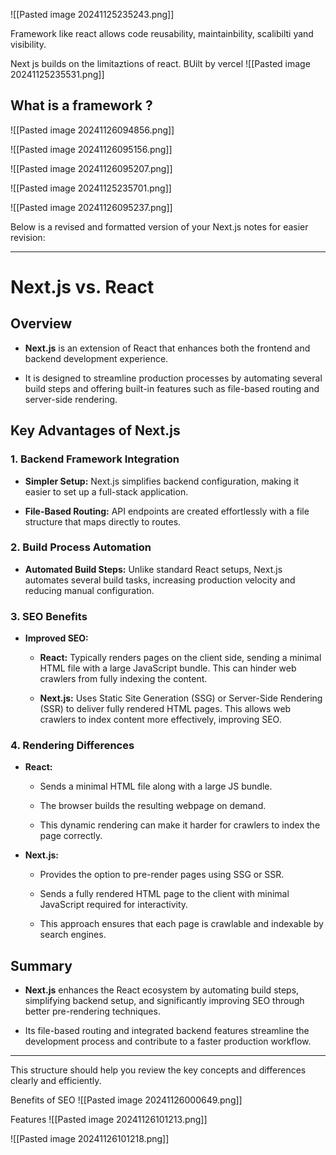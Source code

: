 ![[Pasted image 20241125235243.png]]

Framework like react allows code reusability, maintainbility, scalibilti yand visibility. 

Next js builds on the limitaztions of react. BUilt by vercel ![[Pasted image 20241125235531.png]]

## What is a framework ?
![[Pasted image 20241126094856.png]]

![[Pasted image 20241126095156.png]]

![[Pasted image 20241126095207.png]]


![[Pasted image 20241125235701.png]]

![[Pasted image 20241126095237.png]]

Below is a revised and formatted version of your Next.js notes for easier revision:

---

# Next.js vs. React

## Overview

- **Next.js** is an extension of React that enhances both the frontend and backend development experience.
    
- It is designed to streamline production processes by automating several build steps and offering built-in features such as file-based routing and server-side rendering.
    

## Key Advantages of Next.js

### 1. Backend Framework Integration

- **Simpler Setup:** Next.js simplifies backend configuration, making it easier to set up a full-stack application.
    
- **File-Based Routing:** API endpoints are created effortlessly with a file structure that maps directly to routes.
    

### 2. Build Process Automation

- **Automated Build Steps:** Unlike standard React setups, Next.js automates several build tasks, increasing production velocity and reducing manual configuration.
    

### 3. SEO Benefits

- **Improved SEO:**
    
    - **React:** Typically renders pages on the client side, sending a minimal HTML file with a large JavaScript bundle. This can hinder web crawlers from fully indexing the content.
        
    - **Next.js:** Uses Static Site Generation (SSG) or Server-Side Rendering (SSR) to deliver fully rendered HTML pages. This allows web crawlers to index content more effectively, improving SEO.
        

### 4. Rendering Differences

- **React:**
    
    - Sends a minimal HTML file along with a large JS bundle.
        
    - The browser builds the resulting webpage on demand.
        
    - This dynamic rendering can make it harder for crawlers to index the page correctly.
        
- **Next.js:**
    
    - Provides the option to pre-render pages using SSG or SSR.
        
    - Sends a fully rendered HTML page to the client with minimal JavaScript required for interactivity.
        
    - This approach ensures that each page is crawlable and indexable by search engines.
        

## Summary

- **Next.js** enhances the React ecosystem by automating build steps, simplifying backend setup, and significantly improving SEO through better pre-rendering techniques.
    
- Its file-based routing and integrated backend features streamline the development process and contribute to a faster production workflow.
    

---

This structure should help you review the key concepts and differences clearly and efficiently.


Benefits of SEO
![[Pasted image 20241126000649.png]]

Features
![[Pasted image 20241126101213.png]]

![[Pasted image 20241126101218.png]]


